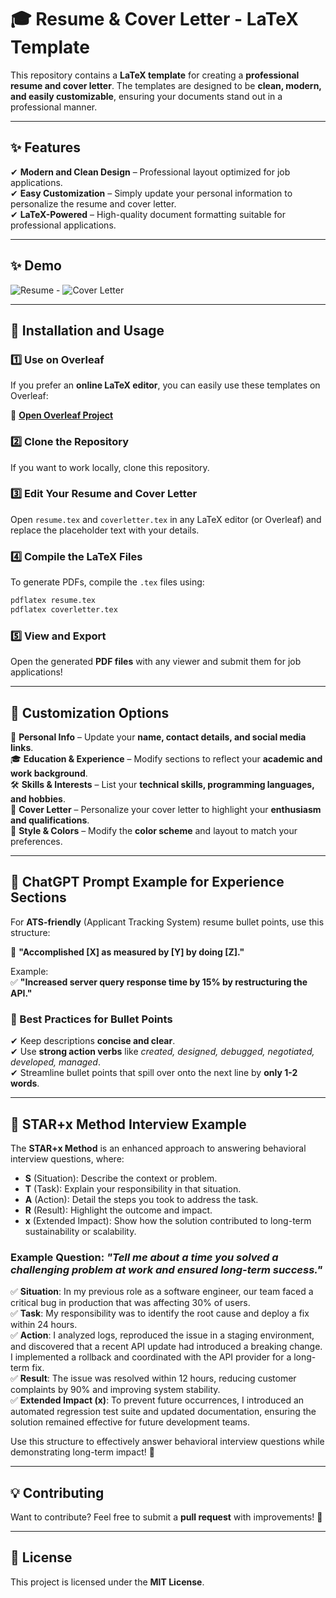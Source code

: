 # 🎓 Resume & Cover Letter - LaTeX Template  

This repository contains a **LaTeX template** for creating a **professional resume and cover letter**. The templates are designed to be **clean, modern, and easily customizable**, ensuring your documents stand out in a professional manner.  

---

## ✨ Features  
✔ **Modern and Clean Design** – Professional layout optimized for job applications.  
✔ **Easy Customization** – Simply update your personal information to personalize the resume and cover letter.  
✔ **LaTeX-Powered** – High-quality document formatting suitable for professional applications.  

---

## ✨ Demo

![Resume](/demoR.png) - ![Cover Letter](/demoCL.png)

---

## 🚀 Installation and Usage  

### 1️⃣ **Use on Overleaf**  
If you prefer an **online LaTeX editor**, you can easily use these templates on Overleaf:  

🔗 **[Open Overleaf Project](https://www.overleaf.com)**  

### 2️⃣ **Clone the Repository**  
If you want to work locally, clone this repository.


### 3️⃣ **Edit Your Resume and Cover Letter**  
Open `resume.tex` and `coverletter.tex` in any LaTeX editor (or Overleaf) and replace the placeholder text with your details.  

### 4️⃣ **Compile the LaTeX Files**  
To generate PDFs, compile the `.tex` files using:  

```sh
pdflatex resume.tex
pdflatex coverletter.tex
```

### 5️⃣ **View and Export**  
Open the generated **PDF files** with any viewer and submit them for job applications!  

---

## 🎨 Customization Options  

📝 **Personal Info** – Update your **name, contact details, and social media links**.  
🎓 **Education & Experience** – Modify sections to reflect your **academic and work background**.  
🛠 **Skills & Interests** – List your **technical skills, programming languages, and hobbies**.  
📄 **Cover Letter** – Personalize your cover letter to highlight your **enthusiasm and qualifications**.  
🎨 **Style & Colors** – Modify the **color scheme** and layout to match your preferences.  

---

## 🤖 ChatGPT Prompt Example for Experience Sections  

For **ATS-friendly** (Applicant Tracking System) resume bullet points, use this structure:  

📌 **"Accomplished [X] as measured by [Y] by doing [Z]."**  

Example:  
✅ **"Increased server query response time by 15% by restructuring the API."**  

### 🔹 Best Practices for Bullet Points  
✔ Keep descriptions **concise and clear**.  
✔ Use **strong action verbs** like *created, designed, debugged, negotiated, developed, managed*.  
✔ Streamline bullet points that spill over onto the next line by **only 1-2 words**.

---

## 🎤 STAR+x Method Interview Example  

The **STAR+x Method** is an enhanced approach to answering behavioral interview questions, where:  
- **S** (Situation): Describe the context or problem.  
- **T** (Task): Explain your responsibility in that situation.  
- **A** (Action): Detail the steps you took to address the task.  
- **R** (Result): Highlight the outcome and impact.  
- **x** (Extended Impact): Show how the solution contributed to long-term sustainability or scalability.  

### Example Question: *"Tell me about a time you solved a challenging problem at work and ensured long-term success."*  

✅ **Situation**: In my previous role as a software engineer, our team faced a critical bug in production that was affecting 30% of users.  
✅ **Task**: My responsibility was to identify the root cause and deploy a fix within 24 hours.  
✅ **Action**: I analyzed logs, reproduced the issue in a staging environment, and discovered that a recent API update had introduced a breaking change. I implemented a rollback and coordinated with the API provider for a long-term fix.  
✅ **Result**: The issue was resolved within 12 hours, reducing customer complaints by 90% and improving system stability.  
✅ **Extended Impact (x)**: To prevent future occurrences, I introduced an automated regression test suite and updated documentation, ensuring the solution remained effective for future development teams.  

Use this structure to effectively answer behavioral interview questions while demonstrating long-term impact! 🎯  

---

## 💡 Contributing  

Want to contribute? Feel free to submit a **pull request** with improvements! 🚀  

---

## 📜 License  

This project is licensed under the **MIT License**.  
